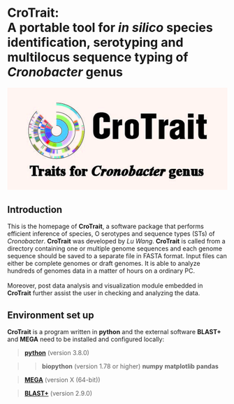 # **CroTrait:**<br>A portable tool for *in silico* species identification, serotyping and multilocus sequence typing of *Cronobacter* genus
![icon](assist/icon.jpg)

## Introduction

This is the homepage of **CroTrait**, a software package that performs efficient inference of species, O serotypes and sequence types (STs) of *Cronobacter*. **CroTrait** was developed by *Lu Wang*. **CroTrait** is called from a directory containing one or multiple genome sequences and each genome sequence should be saved to a separate file in FASTA format. Input files can either be complete genomes or draft genomes. It is able to analyze hundreds of genomes data in a matter of hours on a ordinary PC. <br><br>
Moreover, post data analysis and visualization module embedded in **CroTrait** further assist the user in checking and analyzing the data.

## Environment set up
**CroTrait** is a program written in **python** and the external software **BLAST+** and **MEGA** need to be installed and configured locally:<br>

>**[python](https://www.python.org/)** (version 3.8.0) <br>

>> **biopython** (version 1.78 or higher)
>> **numpy**
>> **matplotlib**
>> **pandas**

>**[MEGA](https://www.megasoftware.net/)** (version X (64-bit))<br>

>**[BLAST+](https://blast.ncbi.nlm.nih.gov/)** (version 2.9.0)<br>




## 